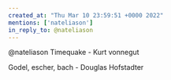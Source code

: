 ```yaml
---
created_at: "Thu Mar 10 23:59:51 +0000 2022"
mentions: ['nateliason']
in_reply_to: @nateliason
---
```


@nateliason Timequake - Kurt vonnegut

Godel, escher, bach - Douglas Hofstadter